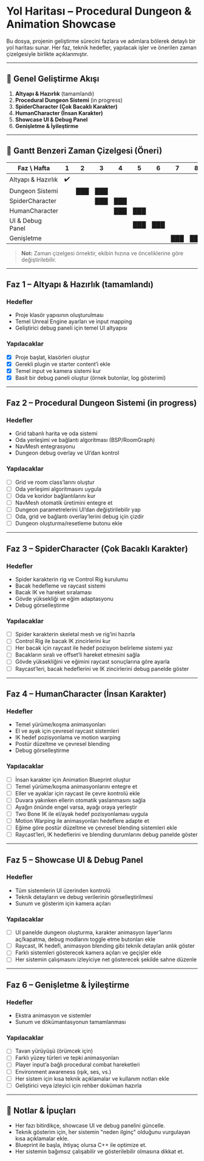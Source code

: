 # Yol Haritası – Procedural Dungeon & Animation Showcase

Bu dosya, projenin geliştirme sürecini fazlara ve adımlara bölerek detaylı bir yol haritası sunar. Her faz, teknik hedefler, yapılacak işler ve önerilen zaman çizelgesiyle birlikte açıklanmıştır.

---

## 🚦 Genel Geliştirme Akışı

1. **Altyapı & Hazırlık** (tamamlandı)
2. **Procedural Dungeon Sistemi** (in progress)
3. **SpiderCharacter (Çok Bacaklı Karakter)**
4. **HumanCharacter (İnsan Karakter)**
5. **Showcase UI & Debug Panel**
6. **Genişletme & İyileştirme**

---

## 📅 Gantt Benzeri Zaman Çizelgesi (Öneri)

| Faz \ Hafta         | 1 | 2 | 3 | 4 | 5 | 6 | 7 | 8 |
|---------------------|---|---|---|---|---|---|---|---|
| Altyapı & Hazırlık  |✔️ |   |   |   |   |   |   |   |
| Dungeon Sistemi     |   |███|███|   |   |   |   |   |
| SpiderCharacter     |   |   |███|███|   |   |   |   |
| HumanCharacter      |   |   |   |███|███|   |   |   |
| UI & Debug Panel    |   |   |   |   |███|███|   |   |
| Genişletme          |   |   |   |   |   |   |███|███|

> **Not:** Zaman çizelgesi örnektir, ekibin hızına ve önceliklerine göre değiştirilebilir.

---

## Faz 1 – Altyapı & Hazırlık (tamamlandı)

### Hedefler

- Proje klasör yapısının oluşturulması
- Temel Unreal Engine ayarları ve input mapping
- Geliştirici debug paneli için temel UI altyapısı

### Yapılacaklar

- [x] Proje başlat, klasörleri oluştur
- [x] Gerekli plugin ve starter content’i ekle
- [x] Temel input ve kamera sistemi kur
- [x] Basit bir debug paneli oluştur (örnek butonlar, log gösterimi)

---

## Faz 2 – Procedural Dungeon Sistemi (in progress)

### Hedefler

- Grid tabanlı harita ve oda sistemi
- Oda yerleşimi ve bağlantı algoritması (BSP/RoomGraph)
- NavMesh entegrasyonu
- Dungeon debug overlay ve UI’dan kontrol

### Yapılacaklar

- [ ] Grid ve room class’larını oluştur
- [ ] Oda yerleşimi algoritmasını uygula
- [ ] Oda ve koridor bağlantılarını kur
- [ ] NavMesh otomatik üretimini entegre et
- [ ] Dungeon parametrelerini UI’dan değiştirilebilir yap
- [ ] Oda, grid ve bağlantı overlay’lerini debug için çizdir
- [ ] Dungeon oluşturma/resetleme butonu ekle

---

## Faz 3 – SpiderCharacter (Çok Bacaklı Karakter)

### Hedefler

- Spider karakterin rig ve Control Rig kurulumu
- Bacak hedefleme ve raycast sistemi
- Bacak IK ve hareket sıralaması
- Gövde yüksekliği ve eğim adaptasyonu
- Debug görselleştirme

### Yapılacaklar

- [ ] Spider karakterin skeletal mesh ve rig’ini hazırla
- [ ] Control Rig ile bacak IK zincirlerini kur
- [ ] Her bacak için raycast ile hedef pozisyon belirleme sistemi yaz
- [ ] Bacakların sıralı ve offset’li hareket etmesini sağla
- [ ] Gövde yüksekliğini ve eğimini raycast sonuçlarına göre ayarla
- [ ] Raycast’leri, bacak hedeflerini ve IK zincirlerini debug panelde göster

---

## Faz 4 – HumanCharacter (İnsan Karakter)

### Hedefler

- Temel yürüme/koşma animasyonları
- El ve ayak için çevresel raycast sistemleri
- IK hedef pozisyonlama ve motion warping
- Postür düzeltme ve çevresel blending
- Debug görselleştirme

### Yapılacaklar

- [ ] İnsan karakter için Animation Blueprint oluştur
- [ ] Temel yürüme/koşma animasyonlarını entegre et
- [ ] Eller ve ayaklar için raycast ile çevre kontrolü ekle
- [ ] Duvara yakınken ellerin otomatik yaslanmasını sağla
- [ ] Ayağın önünde engel varsa, ayağı oraya yerleştir
- [ ] Two Bone IK ile el/ayak hedef pozisyonlaması uygula
- [ ] Motion Warping ile animasyonları hedeflere adapte et
- [ ] Eğime göre postür düzeltme ve çevresel blending sistemleri ekle
- [ ] Raycast’leri, IK hedeflerini ve blending durumlarını debug panelde göster

---

## Faz 5 – Showcase UI & Debug Panel

### Hedefler

- Tüm sistemlerin UI üzerinden kontrolü
- Teknik detayların ve debug verilerinin görselleştirilmesi
- Sunum ve gösterim için kamera açıları

### Yapılacaklar

- [ ] UI panelde dungeon oluşturma, karakter animasyon layer’larını aç/kapatma, debug modlarını toggle etme butonları ekle
- [ ] Raycast, IK hedefi, animasyon blending gibi teknik detayları anlık göster
- [ ] Farklı sistemleri gösterecek kamera açıları ve geçişler ekle
- [ ] Her sistemin çalışmasını izleyiciye net gösterecek şekilde sahne düzenle

---

## Faz 6 – Genişletme & İyileştirme

### Hedefler

- Ekstra animasyon ve sistemler
- Sunum ve dökümantasyonun tamamlanması

### Yapılacaklar

- [ ] Tavan yürüyüşü (örümcek için)
- [ ] Farklı yüzey türleri ve tepki animasyonları
- [ ] Player input’a bağlı procedural combat hareketleri
- [ ] Environment awareness (ışık, ses, vs.)
- [ ] Her sistem için kısa teknik açıklamalar ve kullanım notları ekle
- [ ] Geliştirici veya izleyici için rehber doküman hazırla

---

## 📝 Notlar & İpuçları

- Her fazı bitirdikçe, showcase UI ve debug panelini güncelle.
- Teknik gösterim için, her sistemin "neden ilginç" olduğunu vurgulayan kısa açıklamalar ekle.
- Blueprint ile başla, ihtiyaç olursa C++ ile optimize et.
- Her sistemin bağımsız çalışabilir ve gösterilebilir olmasına dikkat et.

